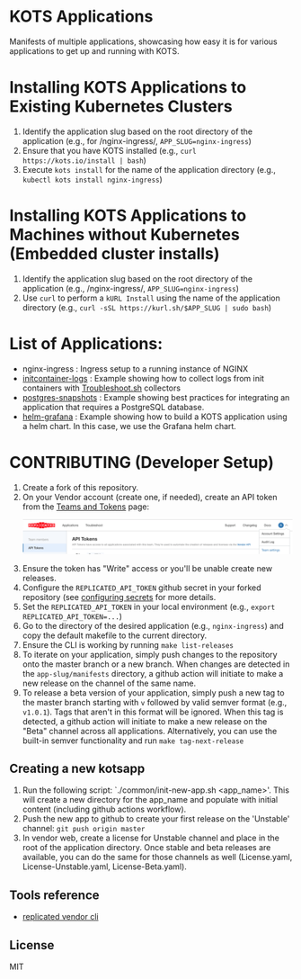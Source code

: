 KOTS Applications
==================

Manifests of multiple applications, showcasing how easy it is for various applications to get up and running with KOTS.

# Installing KOTS Applications to Existing Kubernetes Clusters

1. Identify the application slug based on the root directory of the application (e.g., for /nginx-ingress/, `APP_SLUG=nginx-ingress`)
2. Ensure that you have KOTS installed (e.g., `curl https://kots.io/install | bash`)
3. Execute `kots install` for the name of the application directory (e.g., `kubectl kots install nginx-ingress`)

# Installing KOTS Applications to Machines without Kubernetes (Embedded cluster installs)

1. Identify the application slug based on the root directory of the application (e.g., /nginx-ingress/, `APP_SLUG=nginx-ingress`)
2. Use `curl` to perform a `kURL Install` using the name of the application directory (e.g., `curl -sSL https://kurl.sh/$APP_SLUG | sudo bash`)

# List of Applications:

* nginx-ingress : Ingress setup to a running instance of NGINX
* [initcontainer-logs](./initcontainer-logs) : Example showing how to collect logs from init containers with [Troubleshoot.sh](https://troubleshoot.sh) collectors
* [postgres-snapshots](./postgres-snapshots) : Example showing best practices for integrating an application that requires a PostgreSQL database.
* [helm-grafana](./helm-grafana) : Example showing how to build a KOTS application using a helm chart. In this case, we use the Grafana helm chart. 

# CONTRIBUTING (Developer Setup)

1. Create a fork of this repository.
2. On your Vendor account (create one, if needed), create an API token from the [Teams and Tokens](https://vendor.replicated.com/team/tokens) page: <p align="center"><img src="./doc/REPLICATED_API_TOKEN.png" width=600></img></p>
3. Ensure the token has "Write" access or you'll be unable create new releases.
4. Configure the `REPLICATED_API_TOKEN` github secret in your forked repository (see [configuring secrets](https://help.github.com/en/github/automating-your-workflow-with-github-actions/virtual-environments-for-github-actions#creating-and-using-secrets-encrypted-variables) for more details.
5. Set the `REPLICATED_API_TOKEN` in your local environment (e.g., `export REPLICATED_API_TOKEN=...`)
6. Go to the directory of the desired application (e.g., `nginx-ingress`) and copy the default makefile to the current directory.
7. Ensure the CLI is working by running `make list-releases`
7. To iterate on your application, simply push changes to the repository onto the master branch or a new branch. When changes are detected in the `app-slug/manifests` directory, a github action will initiate to make a new release on the channel of the same name.
8. To release a beta version of your application, simply push a new tag to the master branch starting with `v` followed by valid semver format (e.g., `v1.0.1`). Tags that aren't in this format will be ignored. When this tag is detected, a github action will initiate to make a new release on the "Beta" channel across all applications. Alternatively, you can use the built-in semver functionality and run `make tag-next-release`

## Creating a new kotsapp

1. Run the following script: `./common/init-new-app.sh <app_name>'. This will create a new directory for the app_name and populate with initial content (including github actions workflow).
2. Push the new app to github to create your first release on the 'Unstable' channel: `git push origin master`
3. In vendor web, create a license for Unstable channel and place in the root of the application directory. Once stable and beta releases are available, you can do the same for those channels as well (License.yaml, License-Unstable.yaml, License-Beta.yaml).

## Tools reference

- [replicated vendor cli](https://github.com/replicatedhq/replicated)

## License

MIT
